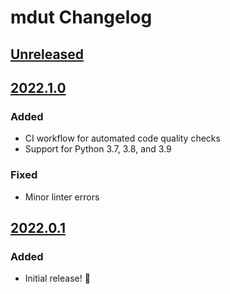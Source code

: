 # mdut Changelog


<!--
headers:
Added      - new features
Changed    - changes in existing functionality
Deprecated - soon-to-be removed features
Removed    - now removed features
Fixed      - any bug fixes
Security   - in case of vulnerabilities
-->


## [Unreleased]


## [2022.1.0]

### Added

- CI workflow for automated code quality checks
- Support for Python 3.7, 3.8, and 3.9

### Fixed

- Minor linter errors


## [2022.0.1]

### Added

- Initial release! 🎉


[Unreleased]: https://github.com/nkantar/mdut/compare/2022.1.0...HEAD
[2022.1.0]: https://github.com/nkantar/mdut/compare/2022.0.1...2022.1.0
[2022.0.1]: https://github.com/nkantar/mdut/releases/tag/2022.0.1
